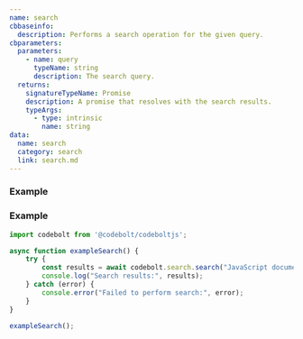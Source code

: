 ```yaml
---
name: search
cbbaseinfo:
  description: Performs a search operation for the given query.
cbparameters:
  parameters:
    - name: query
      typeName: string
      description: The search query.
  returns:
    signatureTypeName: Promise
    description: A promise that resolves with the search results.
    typeArgs:
      - type: intrinsic
        name: string
data:
  name: search
  category: search
  link: search.md
---
```

<CBBaseInfo/> 
 <CBParameters/>
 
### Example

### Example

```js
import codebolt from '@codebolt/codeboltjs';

async function exampleSearch() {
    try {
        const results = await codebolt.search.search("JavaScript documentation");
        console.log("Search results:", results);
    } catch (error) {
        console.error("Failed to perform search:", error);
    }
}

exampleSearch();
```